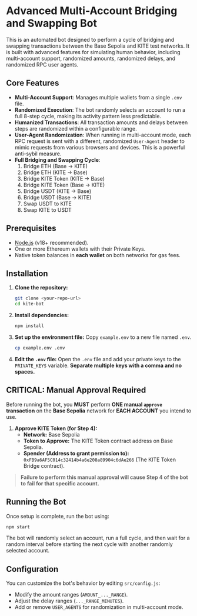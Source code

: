 # Advanced Multi-Account Bridging and Swapping Bot

This is an automated bot designed to perform a cycle of bridging and swapping transactions between the Base Sepolia and KITE test networks. It is built with advanced features for simulating human behavior, including multi-account support, randomized amounts, randomized delays, and randomized RPC user agents.

## Core Features

-   **Multi-Account Support**: Manages multiple wallets from a single `.env` file.
-   **Randomized Execution**: The bot randomly selects an account to run a full 8-step cycle, making its activity pattern less predictable.
-   **Humanized Transactions**: All transaction amounts and delays between steps are randomized within a configurable range.
-   **User-Agent Randomization**: When running in multi-account mode, each RPC request is sent with a different, randomized `User-Agent` header to mimic requests from various browsers and devices. This is a powerful anti-sybil measure.
-   **Full Bridging and Swapping Cycle**:
    1.  Bridge ETH (Base -> KITE)
    2.  Bridge ETH (KITE -> Base)
    3.  Bridge KITE Token (KITE -> Base)
    4.  Bridge KITE Token (Base -> KITE)
    5.  Bridge USDT (KITE -> Base)
    6.  Bridge USDT (Base -> KITE)
    7.  Swap USDT to KITE
    8.  Swap KITE to USDT

## Prerequisites

-   [Node.js](https://nodejs.org/) (v18+ recommended).
-   One or more Ethereum wallets with their Private Keys.
-   Native token balances in **each wallet** on both networks for gas fees.

## Installation

1.  **Clone the repository:**
    ```bash
    git clone <your-repo-url>
    cd kite-bot
    ```

2.  **Install dependencies:**
    ```bash
    npm install
    ```

3.  **Set up the environment file:**
    Copy `example.env` to a new file named `.env`.
    ```bash
    cp example.env .env
    ```

4.  **Edit the `.env` file:**
    Open the `.env` file and add your private keys to the `PRIVATE_KEYS` variable. **Separate multiple keys with a comma and no spaces.**

## **CRITICAL: Manual Approval Required**

Before running the bot, you **MUST** perform **ONE manual `approve` transaction** on the **Base Sepolia** network for **EACH ACCOUNT** you intend to use.

1.  **Approve KITE Token (for Step 4):**
    -   **Network:** Base Sepolia
    -   **Token to Approve:** The KITE Token contract address on Base Sepolia.
    -   **Spender (Address to grant permission to):** `0xFB9a6AF5C014c32414b4a6e208a89904c6dAe266` (The KITE Token Bridge contract).

> **Failure to perform this manual approval will cause Step 4 of the bot to fail for that specific account.**

## Running the Bot

Once setup is complete, run the bot using:

```bash
npm start
```

The bot will randomly select an account, run a full cycle, and then wait for a random interval before starting the next cycle with another randomly selected account.

## Configuration

You can customize the bot's behavior by editing `src/config.js`:
-   Modify the amount ranges (`AMOUNT_..._RANGE`).
-   Adjust the delay ranges (`..._RANGE_MINUTES`).
-   Add or remove `USER_AGENTS` for randomization in multi-account mode.